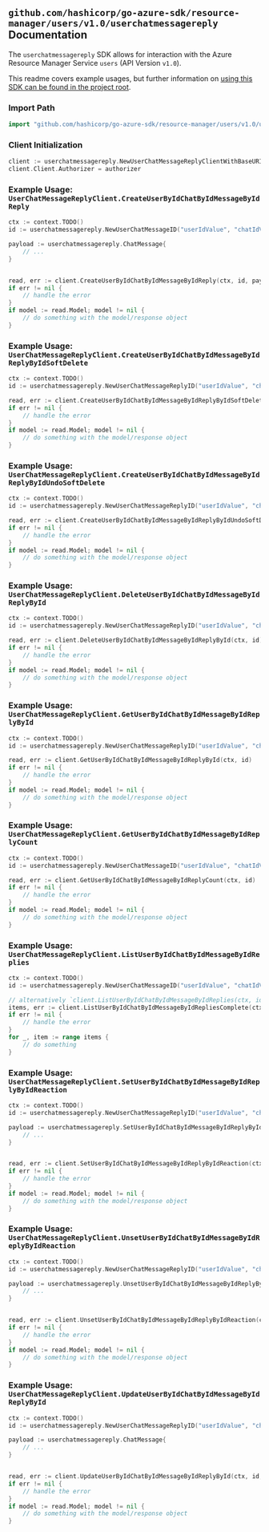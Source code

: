 
## `github.com/hashicorp/go-azure-sdk/resource-manager/users/v1.0/userchatmessagereply` Documentation

The `userchatmessagereply` SDK allows for interaction with the Azure Resource Manager Service `users` (API Version `v1.0`).

This readme covers example usages, but further information on [using this SDK can be found in the project root](https://github.com/hashicorp/go-azure-sdk/tree/main/docs).

### Import Path

```go
import "github.com/hashicorp/go-azure-sdk/resource-manager/users/v1.0/userchatmessagereply"
```


### Client Initialization

```go
client := userchatmessagereply.NewUserChatMessageReplyClientWithBaseURI("https://management.azure.com")
client.Client.Authorizer = authorizer
```


### Example Usage: `UserChatMessageReplyClient.CreateUserByIdChatByIdMessageByIdReply`

```go
ctx := context.TODO()
id := userchatmessagereply.NewUserChatMessageID("userIdValue", "chatIdValue", "chatMessageIdValue")

payload := userchatmessagereply.ChatMessage{
	// ...
}


read, err := client.CreateUserByIdChatByIdMessageByIdReply(ctx, id, payload)
if err != nil {
	// handle the error
}
if model := read.Model; model != nil {
	// do something with the model/response object
}
```


### Example Usage: `UserChatMessageReplyClient.CreateUserByIdChatByIdMessageByIdReplyByIdSoftDelete`

```go
ctx := context.TODO()
id := userchatmessagereply.NewUserChatMessageReplyID("userIdValue", "chatIdValue", "chatMessageIdValue", "chatMessageId1Value")

read, err := client.CreateUserByIdChatByIdMessageByIdReplyByIdSoftDelete(ctx, id)
if err != nil {
	// handle the error
}
if model := read.Model; model != nil {
	// do something with the model/response object
}
```


### Example Usage: `UserChatMessageReplyClient.CreateUserByIdChatByIdMessageByIdReplyByIdUndoSoftDelete`

```go
ctx := context.TODO()
id := userchatmessagereply.NewUserChatMessageReplyID("userIdValue", "chatIdValue", "chatMessageIdValue", "chatMessageId1Value")

read, err := client.CreateUserByIdChatByIdMessageByIdReplyByIdUndoSoftDelete(ctx, id)
if err != nil {
	// handle the error
}
if model := read.Model; model != nil {
	// do something with the model/response object
}
```


### Example Usage: `UserChatMessageReplyClient.DeleteUserByIdChatByIdMessageByIdReplyById`

```go
ctx := context.TODO()
id := userchatmessagereply.NewUserChatMessageReplyID("userIdValue", "chatIdValue", "chatMessageIdValue", "chatMessageId1Value")

read, err := client.DeleteUserByIdChatByIdMessageByIdReplyById(ctx, id)
if err != nil {
	// handle the error
}
if model := read.Model; model != nil {
	// do something with the model/response object
}
```


### Example Usage: `UserChatMessageReplyClient.GetUserByIdChatByIdMessageByIdReplyById`

```go
ctx := context.TODO()
id := userchatmessagereply.NewUserChatMessageReplyID("userIdValue", "chatIdValue", "chatMessageIdValue", "chatMessageId1Value")

read, err := client.GetUserByIdChatByIdMessageByIdReplyById(ctx, id)
if err != nil {
	// handle the error
}
if model := read.Model; model != nil {
	// do something with the model/response object
}
```


### Example Usage: `UserChatMessageReplyClient.GetUserByIdChatByIdMessageByIdReplyCount`

```go
ctx := context.TODO()
id := userchatmessagereply.NewUserChatMessageID("userIdValue", "chatIdValue", "chatMessageIdValue")

read, err := client.GetUserByIdChatByIdMessageByIdReplyCount(ctx, id)
if err != nil {
	// handle the error
}
if model := read.Model; model != nil {
	// do something with the model/response object
}
```


### Example Usage: `UserChatMessageReplyClient.ListUserByIdChatByIdMessageByIdReplies`

```go
ctx := context.TODO()
id := userchatmessagereply.NewUserChatMessageID("userIdValue", "chatIdValue", "chatMessageIdValue")

// alternatively `client.ListUserByIdChatByIdMessageByIdReplies(ctx, id)` can be used to do batched pagination
items, err := client.ListUserByIdChatByIdMessageByIdRepliesComplete(ctx, id)
if err != nil {
	// handle the error
}
for _, item := range items {
	// do something
}
```


### Example Usage: `UserChatMessageReplyClient.SetUserByIdChatByIdMessageByIdReplyByIdReaction`

```go
ctx := context.TODO()
id := userchatmessagereply.NewUserChatMessageReplyID("userIdValue", "chatIdValue", "chatMessageIdValue", "chatMessageId1Value")

payload := userchatmessagereply.SetUserByIdChatByIdMessageByIdReplyByIdReactionRequest{
	// ...
}


read, err := client.SetUserByIdChatByIdMessageByIdReplyByIdReaction(ctx, id, payload)
if err != nil {
	// handle the error
}
if model := read.Model; model != nil {
	// do something with the model/response object
}
```


### Example Usage: `UserChatMessageReplyClient.UnsetUserByIdChatByIdMessageByIdReplyByIdReaction`

```go
ctx := context.TODO()
id := userchatmessagereply.NewUserChatMessageReplyID("userIdValue", "chatIdValue", "chatMessageIdValue", "chatMessageId1Value")

payload := userchatmessagereply.UnsetUserByIdChatByIdMessageByIdReplyByIdReactionRequest{
	// ...
}


read, err := client.UnsetUserByIdChatByIdMessageByIdReplyByIdReaction(ctx, id, payload)
if err != nil {
	// handle the error
}
if model := read.Model; model != nil {
	// do something with the model/response object
}
```


### Example Usage: `UserChatMessageReplyClient.UpdateUserByIdChatByIdMessageByIdReplyById`

```go
ctx := context.TODO()
id := userchatmessagereply.NewUserChatMessageReplyID("userIdValue", "chatIdValue", "chatMessageIdValue", "chatMessageId1Value")

payload := userchatmessagereply.ChatMessage{
	// ...
}


read, err := client.UpdateUserByIdChatByIdMessageByIdReplyById(ctx, id, payload)
if err != nil {
	// handle the error
}
if model := read.Model; model != nil {
	// do something with the model/response object
}
```
